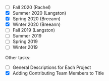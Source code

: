 - [ ] Fall 2020 (Rachel)
- [x] Summer 2020 (Langston)
- [x] Spring 2020 (Breeann)
- [x] Winter 2020 (Breeann)
- [ ] Fall 2019 (Langston)
- [ ] Summer 2019
- [ ] Spring 2019
- [ ] Winter 2019

Other tasks: 
- [ ] General Descriptions for Each Project 
- [x] Adding Contributing Team Members to Title
